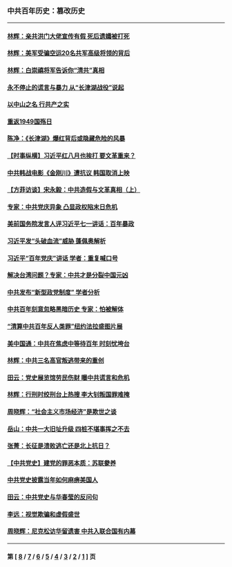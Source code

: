 ### 中共百年历史：篡改历史
---
#### [林辉：亲共洪门大佬宣传有假 死后遗孀被打死](../../pages/nf1176115/n14057205.md?09130430) 
#### [林辉：美军受骗空运20名共军高级将领的背后](../../pages/nf1176115/n14052185.md?09130430) 
#### [林辉：白崇禧将军告诉你“清共”真相](../../pages/nf1176115/n14044216.md?09130430) 
#### [永不停止的谎言与暴力 从“长津湖战役”说起](../../pages/nf1176115/n13494094.md?09130430) 
#### [以中山之名 行共产之实](../../pages/nf1176115/n13346437.md?09130430) 
#### [重返1949国殇日](../../pages/nf1176115/n13346372.md?09130430) 
#### [陈净：《长津湖》爆红背后或隐藏危险的风暴](../../pages/nf1176115/n13314364.md?09130430) 
#### [【时事纵横】习近平红八月也挨打 要文革重来？](../../pages/nf1176115/n13231393.md?09130430) 
#### [中共韩战电影《金刚川》遭抗议 韩国取消上映](../../pages/nf1176115/n13219114.md?09130430) 
#### [【方菲访谈】宋永毅：中共造假与文革真相（上）](../../pages/nf1176115/n13200760.md?09130430) 
#### [专家：中共党庆异象 凸显政权陷末日危机](../../pages/nf1176115/n13067084.md?09130430) 
#### [美前国务院发言人评习近平七一讲话：百年暴政](../../pages/nf1176115/n13066986.md?09130430) 
#### [习近平发“头破血流”威胁 蓬佩奥解析](../../pages/nf1176115/n13063604.md?09130430) 
#### [习近平“百年党庆”讲话 学者：重复喊口号](../../pages/nf1176115/n13061411.md?09130430) 
#### [解决台湾问题？专家：中共才是分裂中国元凶](../../pages/nf1176115/n13060811.md?09130430) 
#### [中共发布“新型政党制度” 学者分析](../../pages/nf1176115/n13056354.md?09130430) 
#### [中共百年刻意忽略黑暗历史 专家：怕被解体](../../pages/nf1176115/n13056056.md?09130430) 
#### [“清算中共百年反人类罪”纽约法拉盛图片展](../../pages/nf1176115/n13052220.md?09130430) 
#### [美中国通：中共在焦虑中等待百年 时刻忧垮台](../../pages/nf1176115/n13048820.md?09130430) 
#### [林辉：中共三名高官叛逃带来的重创](../../pages/nf1176115/n13035206.md?09130430) 
#### [田云：党史展览馆劳民伤财 曝中共谎言和危机](../../pages/nf1176115/n13033900.md?09130430) 
#### [林辉：行刑时绞刑台上热搜 李大钊叛国罪难掩](../../pages/nf1176115/n13031965.md?09130430) 
#### [周晓辉：“社会主义市场经济”是欺世之谈](../../pages/nf1176115/n13024090.md?09130430) 
#### [岳山：中共一大旧址升级 四桩不堪事挥之不去](../../pages/nf1176115/n13021697.md?09130430) 
#### [张菁：长征是溃败逃亡还是北上抗日？](../../pages/nf1176115/n13020585.md?09130430) 
#### [【中共党史】建党的罪恶本质：苏联豢养](../../pages/nf1176115/n13011888.md?09130430) 
#### [中共党史披露当年如何麻痹美国人](../../pages/nf1176115/n12966400.md?09130430) 
#### [田云：中共党史与华春莹的反问句](../../pages/nf1176115/n12765178.md?09130430) 
#### [李远：视觉欺骗和虚假盛世](../../pages/nf1176115/n12993376.md?09130430) 
#### [周晓辉：尼克松访华留遗害 中共入联合国有内幕](../../pages/nf1176115/n12991422.md?09130430) 

---
#### 第 [ [8](./8.md?09130430) / [7](./7.md?09130430) / [6](./6.md?09130430) / [5](./5.md?09130430) / [4](./4.md?09130430) / [3](./3.md?09130430) / [2](./2.md?09130430) / [1](./1.md?09130430) ] 页
